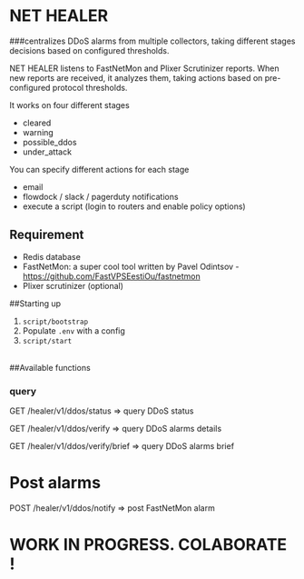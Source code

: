 # NET HEALER 
###centralizes DDoS alarms from multiple collectors, taking different stages decisions based on configured thresholds.

NET HEALER listens to FastNetMon and Plixer Scrutinizer reports.
When new reports are received, it analyzes them, taking actions based on pre-configured protocol thresholds.

It works on four different stages 
- cleared
- warning
- possible_ddos
- under_attack

You can specify different actions for each stage
 - email
 - flowdock / slack / pagerduty notifications
 - execute a script (login to routers and enable policy options)

## Requirement
- Redis database
- FastNetMon: a super cool tool written by Pavel Odintsov - https://github.com/FastVPSEestiOu/fastnetmon
- Plixer scrutinizer (optional)

##Starting up

1. `script/bootstrap`
2. Populate `.env` with a config
3. `script/start`

<br>
##Available functions

### query
GET /healer/v1/ddos/status => query DDoS status

GET /healer/v1/ddos/verify => query DDoS alarms details

GET /healer/v1/ddos/verify/brief => query DDoS alarms brief

# Post alarms
POST /healer/v1/ddos/notify => post FastNetMon alarm

# WORK IN PROGRESS. COLABORATE !
